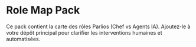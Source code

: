 # Role Map Pack
Ce pack contient la carte des rôles Parlios (Chef vs Agents IA).
Ajoutez-le à votre dépôt principal pour clarifier les interventions humaines et automatisées.
